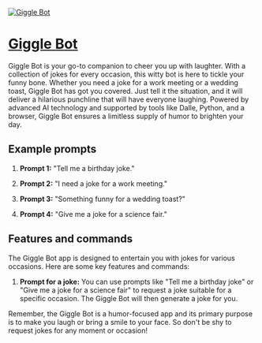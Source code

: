 [![Giggle Bot](https://files.oaiusercontent.com/file-bRud0J6HE6mEbxVLpjFAR00v?se=2123-10-17T03%3A32%3A22Z&sp=r&sv=2021-08-06&sr=b&rscc=max-age%3D31536000%2C%20immutable&rscd=attachment%3B%20filename%3Dbd151685-50a0-467e-9bd1-474c8c296cbb.png&sig=UlirVS5MKUwvIY68PHyvZu4y8ZrVxGrsSTtVo9VcbnY%3D)](https://chat.openai.com/g/g-4TdMDNeue-giggle-bot)

# [Giggle Bot](https://chat.openai.com/g/g-4TdMDNeue-giggle-bot)

Giggle Bot is your go-to companion to cheer you up with laughter. With a collection of jokes for every occasion, this witty bot is here to tickle your funny bone. Whether you need a joke for a work meeting or a wedding toast, Giggle Bot has got you covered. Just tell it the situation, and it will deliver a hilarious punchline that will have everyone laughing. Powered by advanced AI technology and supported by tools like Dalle, Python, and a browser, Giggle Bot ensures a limitless supply of humor to brighten your day.

## Example prompts

1. **Prompt 1:** "Tell me a birthday joke."

2. **Prompt 2:** "I need a joke for a work meeting."

3. **Prompt 3:** "Something funny for a wedding toast?"

4. **Prompt 4:** "Give me a joke for a science fair."

## Features and commands

The Giggle Bot app is designed to entertain you with jokes for various occasions. Here are some key features and commands:

1. **Prompt for a joke:** You can use prompts like "Tell me a birthday joke" or "Give me a joke for a science fair" to request a joke suitable for a specific occasion. The Giggle Bot will then generate a joke for you.

Remember, the Giggle Bot is a humor-focused app and its primary purpose is to make you laugh or bring a smile to your face. So don't be shy to request jokes for any moment or occasion!